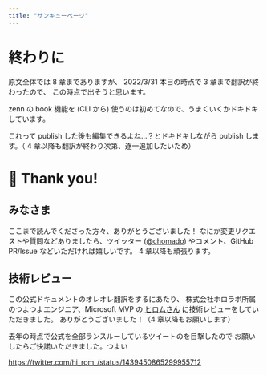 ```yaml
---
title: "サンキューページ"
---
```


# 終わりに

原文全体では 8 章までありますが、
2022/3/31 本日の時点で 3 章まで翻訳が終わったので、
この時点で出そうと思います。

zenn の book 機能を (CLI から) 使うのは初めてなので、うまくいくかドキドキしています。

これって publish した後も編集できるよね…？とドキドキしながら publish します。（ 4 章以降も翻訳が終わり次第、逐一追加したいため）

# 💛 Thank you!

## みなさま

ここまで読んでくださった方々、ありがとうございました！
なにか変更リクエストや質問などありましたら、ツイッター ([@chomado](https://twitter.com/chomado)) やコメント、GitHub PR/Issue などいただければ嬉しいです。
4 章以降も頑張ります。

## 技術レビュー

この公式ドキュメントのオレオレ翻訳をするにあたり、
株式会社ホロラボ所属のつよつよエンジニア、Microsoft MVP の [ヒロムさん](https://twitter.com/hi_rom_) に技術レビューをしていただきました。
ありがとうございました！（4 章以降もお願いします）

去年の時点で公式を全部ランスルーしているツイートのを目撃したので
お願いしたらご快諾いただきました。つよい

https://twitter.com/hi_rom_/status/1439450865299955712
